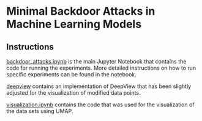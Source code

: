 # Minimal Backdoor Attacks in Machine Learning Models
## Instructions
[backdoor_attacks.ipynb](backdoor_attacks.ipynb) is the main Jupyter Notebook that contains the code for running the experiments. 
More detailed instructions on how to run specific experiments can be found in the notebook.

[deepview](deepview) contains an implementation of DeepView that has been slightly adjusted for the visualization of modified data points.

[visualization.ipynb](visualization.ipynb) contains the code that was used for the visualization of the data sets using UMAP.
